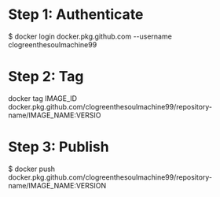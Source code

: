 # Step 1: Authenticate
$ docker login docker.pkg.github.com --username clogreenthesoulmachine99
# Step 2: Tag
 docker tag IMAGE_ID docker.pkg.github.com/clogreenthesoulmachine99/repository-name/IMAGE_NAME:VERSIO
# Step 3: Publish
$ docker push docker.pkg.github.com/clogreenthesoulmachine99/repository-name/IMAGE_NAME:VERSION

